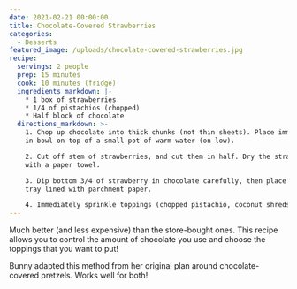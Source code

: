 ```yaml
---
date: 2021-02-21 00:00:00
title: Chocolate-Covered Strawberries
categories:
  - Desserts
featured_image: /uploads/chocolate-covered-strawberries.jpg
recipe:
  servings: 2 people
  prep: 15 minutes
  cook: 10 minutes (fridge)
  ingredients_markdown: |-
    * 1 box of strawberries
    * 1/4 of pistachios (chopped)
    * Half block of chocolate
  directions_markdown: >-
    1. Chop up chocolate into thick chunks (not thin sheets). Place immediately
    in bowl on top of a small pot of warm water (on low).

    2. Cut off stem of strawberries, and cut them in half. Dry the strawberries
    with a paper towel.

    3. Dip bottom 3/4 of strawberry in chocolate carefully, then place on baking
    tray lined with parchment paper.

    4. Immediately sprinkle toppings (chopped pistachio, coconut shreds)
---
```


Much better (and less expensive) than the store-bought ones. This recipe allows you to control the amount of chocolate you use and choose the toppings that you want to put\!

Bunny adapted this method from her original plan around chocolate-covered pretzels. Works well for both\!

